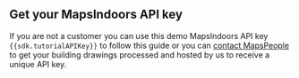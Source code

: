 ## Get your MapsIndoors API key

If you are not a customer you can use this demo MapsIndoors API key `{{sdk.tutorialAPIKey}}` to follow this guide or you can [contact MapsPeople](https://resources.mapspeople.com/contact-us) to get your building drawings processed and hosted by us to receive a unique API key.
